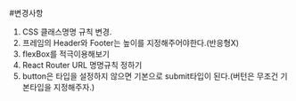 #변경사항
1. CSS 클래스명명 규칙 변경.
2. 프레임의 Header와 Footer는 높이를 지정해주어야한다.(반응형X)
3. flexBox를 적극이용해보기
4. React Router URL 명명규칙 정하기
5. button은 타입을 설정하지 않으면 기본으로 submit타입이 된다.(버턴은 무조건 기본타입을 지정해주자.)
